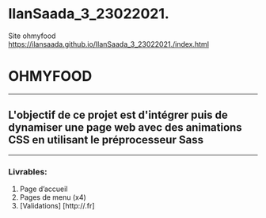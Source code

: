 # IlanSaada_3_23022021.
Site ohmyfood
https://ilansaada.github.io/IlanSaada_3_23022021./index.html
# OHMYFOOD
---
## L'objectif de ce projet est d'intégrer puis de dynamiser une page web avec des animations CSS en utilisant le préprocesseur Sass
---
### Livrables: 
1. Page d’accueil
2. Pages de menu (x4)
3. [Validations] [http://.fr]
